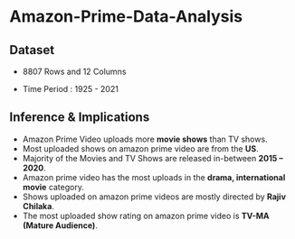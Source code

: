 # Amazon-Prime-Data-Analysis

## Dataset

- 8807 Rows and 12 Columns 

- Time Period : 1925 - 2021


## Inference & Implications
- Amazon Prime Video uploads more **movie shows** than TV shows.
- Most uploaded shows on amazon prime video are from the **US**.
-	Majority of the Movies and TV Shows are released in-between **2015 – 2020**.
-	Amazon prime video has the most uploads in the **drama, international movie** category.
-	Shows uploaded on amazon prime videos are mostly directed by **Rajiv Chilaka**.
-	The most uploaded show rating on amazon prime video is **TV-MA (Mature Audience)**.
